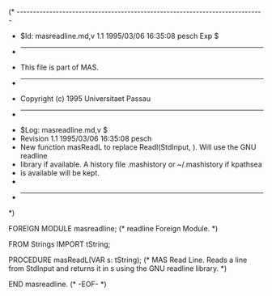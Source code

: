 (* ----------------------------------------------------------------------------
 * $Id: masreadline.md,v 1.1 1995/03/06 16:35:08 pesch Exp $
 * ----------------------------------------------------------------------------
 * This file is part of MAS.
 * ----------------------------------------------------------------------------
 * Copyright (c) 1995 Universitaet Passau
 * ----------------------------------------------------------------------------
 * $Log: masreadline.md,v $
 * Revision 1.1  1995/03/06  16:35:08  pesch
 * New function masReadL to replace Readl(StdInput, ). Will use the GNU readline
 * library if available. A history file .mashistory or ~/.mashistory if kpathsea
 * is available will be kept.
 *
 * ----------------------------------------------------------------------------
 *)

FOREIGN MODULE masreadline;
(* readline Foreign Module. *)

FROM Strings IMPORT tString;

PROCEDURE masReadL(VAR s: tString);
(* MAS Read Line.
Reads a line from StdInput and returns it in s using the GNU
readline library. *)

END masreadline.
(* -EOF- *)




